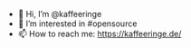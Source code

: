 - 👋 Hi, I’m @kaffeeringe
- 👀 I’m interested in #opensource
- 📫 How to reach me: https://kaffeeringe.de/

